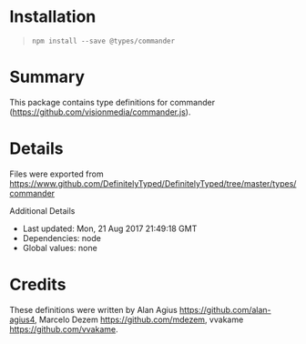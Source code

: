 # Installation
> `npm install --save @types/commander`

# Summary
This package contains type definitions for commander (https://github.com/visionmedia/commander.js).

# Details
Files were exported from https://www.github.com/DefinitelyTyped/DefinitelyTyped/tree/master/types/commander

Additional Details
 * Last updated: Mon, 21 Aug 2017 21:49:18 GMT
 * Dependencies: node
 * Global values: none

# Credits
These definitions were written by Alan Agius <https://github.com/alan-agius4>, Marcelo Dezem <https://github.com/mdezem>, vvakame <https://github.com/vvakame>.
